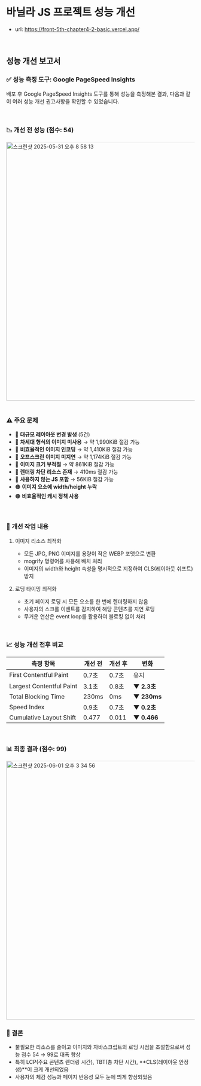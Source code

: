 # 바닐라 JS 프로젝트 성능 개선
- url: https://front-5th-chapter4-2-basic.vercel.app/

<br/>

## 성능 개선 보고서

### ✅ 성능 측정 도구: Google PageSpeed Insights
배포 후 Google PageSpeed Insights 도구를 통해 성능을 측정해본 결과, 다음과 같이 여러 성능 개선 권고사항을 확인할 수 있었습니다.

<br/>

### 📉 개선 전 성능 (점수: 54)

<img width="692" alt="스크린샷 2025-05-31 오후 8 58 13" src="https://github.com/user-attachments/assets/47c8e493-2f17-4f61-9c56-d67338eaf906" />

<br/>
<br/>

### ⚠️ 주요 문제 <br/>
- 🔴 **대규모 레이아웃 변경 발생** (5건)
- 🔴 **차세대 형식의 이미지 미사용** → 약 1,990KiB 절감 가능
- 🔴 **비효율적인 이미지 인코딩** → 약 1,410KiB 절감 가능
- 🔴 **오프스크린 이미지 미지연** → 약 1,174KiB 절감 가능
- 🔴 **이미지 크기 부적절** → 약 861KiB 절감 가능
- 🔴 **렌더링 차단 리소스 존재** → 410ms 절감 가능
- 🔴 **사용하지 않는 JS 포함** → 56KiB 절감 가능
- 🟠 **이미지 요소에 width/height 누락**
- 🟠 **비효율적인 캐시 정책 사용**

<br/>

### 🔧 개선 작업 내용
1. 이미지 리소스 최적화
    - 모든 JPG, PNG 이미지를 용량이 작은 WEBP 포맷으로 변환
    - mogrify 명령어를 사용해 배치 처리
    - 이미지의 width와 height 속성을 명시적으로 지정하여 CLS(레이아웃 쉬프트) 방지

2. 로딩 타이밍 최적화
    - 초기 페이지 로딩 시 모든 요소를 한 번에 렌더링하지 않음
    - 사용자의 스크롤 이벤트를 감지하여 해당 콘텐츠를 지연 로딩
    - 무거운 연산은 event loop를 활용하여 블로킹 없이 처리

<br />

### 📈 성능 개선 전후 비교
| 측정 항목                    | 개선 전  | 개선 후  | 변화          |
| ------------------------ | ----- | ----- | ----------- |
| First Contentful Paint   | 0.7초  | 0.7초  | 유지          |
| Largest Contentful Paint | 3.1초  | 0.8초  | **▼ 2.3초**  |
| Total Blocking Time      | 230ms | 0ms   | **▼ 230ms** |
| Speed Index              | 0.9초  | 0.7초  | **▼ 0.2초**  |
| Cumulative Layout Shift  | 0.477 | 0.011 | **▼ 0.466** |

<br />

### 📊 최종 결과 (점수: 99)
<img width="692" alt="스크린샷 2025-06-01 오후 3 34 56" src="https://github.com/user-attachments/assets/4d51c6cc-7a4d-4480-86d2-4768d37d3969" />

<br />

### 🧾 결론
- 불필요한 리소스를 줄이고 이미지와 자바스크립트의 로딩 시점을 조절함으로써 성능 점수 54 → 99로 대폭 향상
- 특히 LCP(주요 콘텐츠 렌더링 시간), TBT(총 차단 시간), **CLS(레이아웃 안정성)**이 크게 개선되었음
- 사용자의 체감 성능과 페이지 반응성 모두 눈에 띄게 향상되었음



